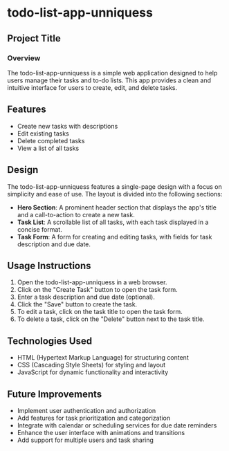 **todo-list-app-unniquess**
==========================

**Project Title**
----------------

### Overview

The todo-list-app-unniquess is a simple web application designed to help users manage their tasks and to-do lists. This app provides a clean and intuitive interface for users to create, edit, and delete tasks.

**Features**
------------

* Create new tasks with descriptions
* Edit existing tasks
* Delete completed tasks
* View a list of all tasks

**Design**
----------

The todo-list-app-unniquess features a single-page design with a focus on simplicity and ease of use. The layout is divided into the following sections:

* **Hero Section**: A prominent header section that displays the app's title and a call-to-action to create a new task.
* **Task List**: A scrollable list of all tasks, with each task displayed in a concise format.
* **Task Form**: A form for creating and editing tasks, with fields for task description and due date.

**Usage Instructions**
--------------------

1. Open the todo-list-app-unniquess in a web browser.
2. Click on the "Create Task" button to open the task form.
3. Enter a task description and due date (optional).
4. Click the "Save" button to create the task.
5. To edit a task, click on the task title to open the task form.
6. To delete a task, click on the "Delete" button next to the task title.

**Technologies Used**
---------------------

* HTML (Hypertext Markup Language) for structuring content
* CSS (Cascading Style Sheets) for styling and layout
* JavaScript for dynamic functionality and interactivity

**Future Improvements**
----------------------

* Implement user authentication and authorization
* Add features for task prioritization and categorization
* Integrate with calendar or scheduling services for due date reminders
* Enhance the user interface with animations and transitions
* Add support for multiple users and task sharing